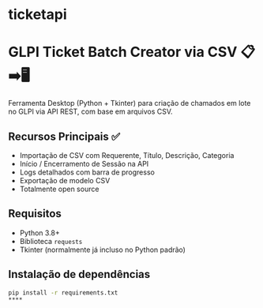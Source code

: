 # ticketapi
# GLPI Ticket Batch Creator via CSV 📋➡️🖥️

Ferramenta Desktop (Python + Tkinter) para criação de chamados em lote no GLPI via API REST, com base em arquivos CSV.

## Recursos Principais ✅
- Importação de CSV com Requerente, Título, Descrição, Categoria
- Início / Encerramento de Sessão na API
- Logs detalhados com barra de progresso
- Exportação de modelo CSV
- Totalmente open source

## Requisitos
- Python 3.8+
- Biblioteca `requests`
- Tkinter (normalmente já incluso no Python padrão)

## Instalação de dependências
```bash
pip install -r requirements.txt
****
